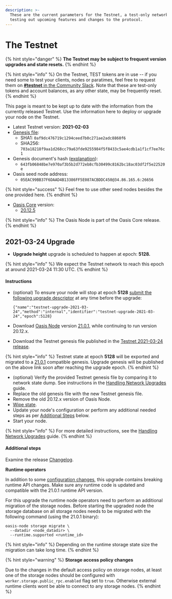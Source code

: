 ```yaml
---
description: >-
  These are the current parameters for the Testnet, a test-only network for
  testing out upcoming features and changes to the protocol.
---
```


# The Testnet

{% hint style="danger" %}
**The Testnet may be subject to frequent version upgrades and state resets.**
{% endhint %}

{% hint style="info" %}
On the Testnet, TEST tokens are in use -- if you need some to test your clients, nodes or paratimes, feel free to request them on [**\#testnet** in the Community Slack](../oasis-network/connect-with-us.md). Note that these are test-only tokens and account balances, as any other state, may be frequently reset.
{% endhint %}

This page is meant to be kept up to date with the information from the currently released Testnet. Use the information here to deploy or upgrade your node on the Testnet.

* Latest Testnet version: **2021-02-03**
* [Genesis file](https://github.com/oasisprotocol/testnet-artifacts/releases/download/2021-02-03/genesis.json):
  * SHA1: `0af9dc476719c1294ceed7b0c271ae2adc8860f6`
  * SHA256: `703a18218f9aa1d268cc79a63fde9255984f5f8433c5ae4cdb1a1f1cf7ee76c1`
* Genesis document's hash \([explanation](../oasis-network/genesis-doc.md#genesis-file-vs-genesis-document)\):
  * `643fb06848be7e970af3b5b2d772eb8cfb30499c8162bc18ac03df2f5e22520e`
* Oasis seed node address:
  * `05EAC99BB37F6DAAD4B13386FF5E087ACBDDC450@34.86.165.6:26656`

{% hint style="success" %}
Feel free to use other seed nodes besides the one provided here.
{% endhint %}

* [Oasis Core](https://github.com/oasisprotocol/oasis-core) version:
  * [20.12.5](https://github.com/oasisprotocol/oasis-core/releases/tag/v20.12.5)

{% hint style="info" %}
The Oasis Node is part of the Oasis Core release.
{% endhint %}

## 2021-03-24 Upgrade

* **Upgrade height** upgrade is scheduled to happen at epoch: **5128.**

{% hint style="info" %}
We expect the Testnet network to reach this epoch at around 2021-03-24 11:30 UTC.
{% endhint %}

#### Instructions

* \(optional\) To ensure your node will stop at epoch **5128** [submit the following upgrade descriptor](../run-a-node/maintenance-guides/handling-network-upgrades.md#stop-the-node-at-specific-epoch) at any time before the upgrade: 

  ```text
  {"name":"testnet-upgrade-2021-03-24","method":"internal","identifier":"testnet-upgrade-2021-03-24","epoch":5128}
  ```

* Download [Oasis Node](../run-a-node/prerequisites/) version [21.0.1](https://github.com/oasisprotocol/oasis-core/releases/tag/v21.0.1), while continuing to run version 20.12.x.
* Download the Testnet genesis file published in the [Testnet 2021-03-24 release](https://github.com/oasisprotocol/testnet-artifacts/releases/tag/2021-03-24).

{% hint style="info" %}
Testnet state at epoch **5128** will be exported and migrated to a [21.0.1](https://github.com/oasisprotocol/oasis-core/releases/tag/v21.0.1) compatible genesis. Upgrade genesis will be published on the above link soon after reaching the upgrade epoch. 
{% endhint %}

* \(optional\) Verify the provided Testnet genesis file by comparing it to network state dump. See instructions in the [Handling Network Upgrades](../run-a-node/maintenance-guides/handling-network-upgrades.md#example-diff-for-mainnet-beta-to-mainnet-network-upgrade) guide.
* Replace the old genesis file with the new Testnet genesis file.
* Remove the old 20.12.x version of Oasis Node.
* [Wipe state](../run-a-node/maintenance-guides/wiping-node-state.md#state-wipe-and-keep-node-identity).
* Update your node's configuration or perform any additional needed steps as per [Additional Steps](testnet.md#additional-steps) below.
* Start your node.

{% hint style="info" %}
For more detailed instructions, see the [Handling Network Upgrades](../run-a-node/maintenance-guides/handling-network-upgrades.md) guide.
{% endhint %}

#### Additional steps

Examine the release [Changelog](https://github.com/oasisprotocol/oasis-core/blob/v21.0.1/CHANGELOG.md#210-2021-03-18).

**Runtime operators**

In addition to some [configuration changes](https://github.com/oasisprotocol/oasis-core/blob/v21.0.1/CHANGELOG.md#210-2021-03-18), this upgrade contains breaking runtime API changes. Make sure any runtime code is updated and compatible with the 21.0.1 runtime API version.

For this upgrade the runtime node operators need to perform an additional migration of the storage nodes. Before starting the upgraded node the storage database on all storage nodes needs to be migrated with the following command \(using the 21.0.1 binary\):

```text
oasis-node storage migrate \
  --datadir <node_datadir> \
  --runtime.supported <runtime_id>
```

{% hint style="info" %}
Depending on the runtime storage state size the migration can take long time.
{% endhint %}

{% hint style="warning" %}
**Storage access policy changes**

Due to the changes in the default access policy on storage nodes, at least one of the storage nodes should be configured with `worker.storage.public_rpc.enabled` flag set to `true`. Otherwise external runtime clients wont be able to connect to any storage nodes.
{% endhint %}

